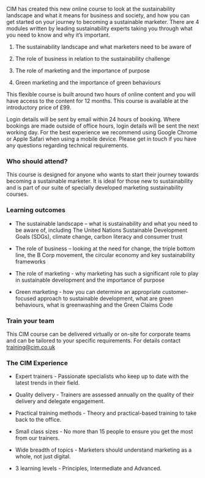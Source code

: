CIM has created this new online course to look at the sustainability landscape and what it means for business and society, and how you can get started on your journey to becoming a sustainable marketer. There are 4 modules written by leading sustainability experts taking you through what you need to know and why it’s important.

1. The sustainability landscape and what marketers need to be aware of

1. The role of business in relation to the sustainability challenge

1. The role of marketing and the importance of purpose

1. Green marketing and the importance of green behaviours

This flexible course is built around two hours of online content and you will have access to the content for 12 months. This course is available at the introductory price of £99.

Login details will be sent by email within 24 hours of booking. Where bookings are made outside of office hours, login details will be sent the next working day. For the best experience we recommend using Google Chrome or Apple Safari when using a mobile device. Please get in touch if you have any questions regarding technical requirements.

### Who should attend?

This course is designed for anyone who wants to start their journey towards becoming a sustainable marketer. It is ideal for those new to sustainability and is part of our suite of specially developed marketing sustainability courses.

### Learning outcomes

- The sustainable landscape – what is sustainability and what you need to be aware of, including The United Nations Sustainable Development Goals (SDGs), climate change, carbon literacy and consumer trust

- The role of business – looking at the need for change, the triple bottom line, the B Corp movement, the circular economy and key sustainability frameworks

- The role of marketing - why marketing has such a significant role to play in sustainable development and the importance of purpose

- Green marketing - how you can determine an appropriate customer-focused approach to sustainable development, what are green behaviours, what is greenwashing and the Green Claims Code

### Train your team

This CIM course can be delivered virtually or on-site for corporate teams and can be tailored to your specific requirements. For details contact training@cim.co.uk

### The CIM Experience

- Expert trainers - Passionate specialists who keep up to date with the latest trends in their field.

- Quality delivery - Trainers are assessed annually on the quality of their delivery and delegate engagement.

- Practical training methods - Theory and practical-based training to take back to the office.

- Small class sizes - No more than 15 people to ensure you get the most from our trainers.

- Wide breadth of topics - Marketers should understand marketing as a whole, not just digital.

- 3 learning levels - Principles, Intermediate and Advanced.